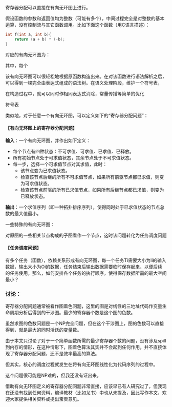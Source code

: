 寄存器分配可以直接在有向无环图上进行。

假设函数的参数和返回值均为整数（可能有多个），中间过程完全是对整数的基本运算，没有控制流与其它函数调用。比如下面这个函数（用C语言描述）：

```c
int f(int a, int b){
    return (a + b) * (-b);
}
```

对应的有向无环图为：



其中，每个



该有向无环图可以很轻松地根据原函数构造出来。在对该函数进行语法解析之后，可以得到一棵完全由表达式组成的语法树。在语义处理阶段，维护一个符号表，

在构造过程中，就可以同时作相同表达式消除，常量传播等简单的优化

符号表





类似地，对于任意一个有向无环图，可以定义如下的“寄存器分配问题”：



#### 【有向无环图上的寄存器分配问题】

**输入**：一个有向无环图，并作出如下定义：

* 每个节点有四种状态：不可求值、可求值、已求值、已释放。
* 所有初始节点处于可求值状态，其余节点处于不可求值状态。
* 每一步，选择一个可求值节点对其求值，此时：
  * 该节点变为已求值状态。
  * 检查该节点后继的所有不可求值节点，如果所有前驱节点都已求值，则变为可求值状态。
  * 检查该节点前驱的所有已求值节点，如果所有后继节点都已求值，则变为已释放状态。

**输出**：一个求值序列（即一种拓扑排序序列），使得同时处于已求值状态的节点总数的最大值最小。





一些特殊的有向无环图：







对原图的一些相关节点构成的子图看作一个节点，这时该问题转化为任务调度问题



#### 【任务调度问题】

有多个任务（函数），依赖关系形成有向无环图，每一个任务Ti需要大小为Ii的输入数据，输出大小为Oi的数据，任务结束后输出数据需要临时保存起来，以便后续的任务使用，那么，如何安排各个任务的执行顺序，使得保存数据所需的最大空间最小？













### 讨论：



寄存器分配问题通常被看作图着色问题，这里的图是对线性的三地址代码作变量生命周期分析后得到的干涉图。最少的寄存器个数是这个图的色数。

虽然求图的色数问题是一个NP完全问题，但在这个干涉图上，图的色数可以直接得到，就是最大的同时活跃的变量数。

由于本文只讨论了对于一个简单函数所需的最少寄存器个数的问题，没有涉及spill到内存的情形，在这种情形下，图着色算法其实并不会起到任何作用，并不直接体现了寄存器分配问题，还不是效率最高的算法。

但其实，核心的调度过程就发生在将有向无环图线性化为代码序列的过程中。

这个问题很可能是NP难的，但我还没有证出来。



借助有向无环图定义的寄存器分配问题非常直接，应该早已有人研究过了，但我现在还没有找到任何资料，编译教材（比如龙书）中也从未提及，因此写作本文，欢迎大家提供相关资料或提出宝贵意见。

